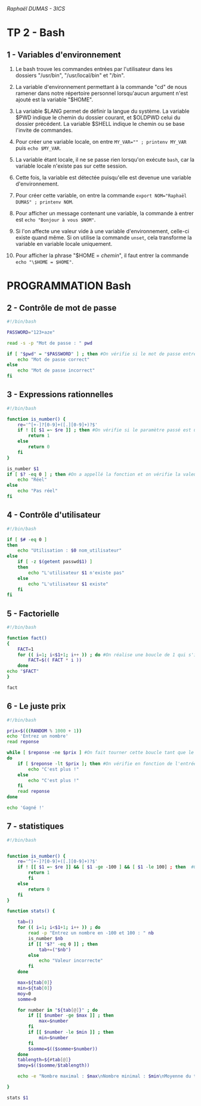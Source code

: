 *Raphaël DUMAS - 3ICS*

# TP 2 - Bash

## 1 - Variables d'environnement

1. Le bash trouve les commandes entrées par l'utilisateur dans les dossiers "/usr/bin", "/usr/local/bin" et "/bin".

2. La variable d'environnement permettant à la commande "cd" de nous ramener dans notre répertoire personnel lorsqu'aucun argument n'est ajouté est la variable "$HOME".

3. La variable $LANG permet de définir la langue du système. La variable $PWD indique le chemin du dossier courant, et $OLDPWD celui du dossier précédent. La variable $SHELL indique le chemin ou se base l'invite de commandes.

4. Pour créer une variable locale, on entre `MY_VAR="" ; printenv MY_VAR` puis `echo $MY_VAR`.

5. La variable étant locale, il ne se passe rien lorsqu'on exécute `bash`, car la variable locale n'existe pas sur cette session.

6. Cette fois, la variable est détectée puisqu'elle est devenue une variable d'environnement.

7. Pour créer cette variable, on entre la commande `export NOM="Raphaël DUMAS" ; printenv NOM`.

8. Pour afficher un message contenant une variable, la commande à entrer est `echo "Bonjour à vous $NOM"`.

9. Si l'on affecte une valeur vide à une variable d'environnement, celle-ci existe quand même. Si on utilise la commande `unset`, cela transforme la variable en variable locale uniquement.

10. Pour afficher la phrase "$HOME = *chemin*", il faut entrer la commande `echo "\$HOME = $HOME"`.

# PROGRAMMATION Bash

## 2 - Contrôle de mot de passe
```bash
#!/bin/bash

PASSWORD="123+aze"

read -s -p "Mot de passe : " pwd

if [ "$pwd" = "$PASSWORD" ] ; then #On vérifie si le mot de passe entré correspond à la variable définie
    echo "Mot de passe correct"
else
    echo "Mot de passe incorrect"
fi
```
## 3 - Expressions rationnelles

```bash
#!/bin/bash

function is_number() {
    re='^[+-]?[0-9]+([.][0-9]+)?$'
    if ! [[ $1 =~ $re ]] ; then #On vérifie si le paramètre passé est un nombre réel en le comparant au regedit
        return 1
    else
        return 0
    fi
}

is_number $1
if [ $? -eq 0 ] ; then #On a appellé la fonction et on vérifie la valeur selon le code d'erreur retourné par la fonction.
    echo "Réel"
else
    echo "Pas réel"
fi
```

## 4 - Contrôle d'utilisateur

```bash
#!/bin/bash

if [ $# -eq 0 ]
then
    echo "Utilisation : $0 nom_utilisateur"
else 
    if [ -z $(getent passwd$1) ]
    then
        echo "L'utilisateur $1 n'existe pas"
    else
        echo "L'utilisateur $1 existe"
    fi
fi
```

## 5 - Factorielle

```bash
#!/bin/bash

function fact()
{
    FACT=1
    for (( i=1; i<$1+1; i++ )) ; do #On réalise une boucle de 1 qui s'incrémente à chaque tour jusqu'à atteindre le nombre passé en paramètre
        FACT=$(( FACT * i ))
    done
echo "$FACT"
}

fact
```

## 6 - Le juste prix

```bash
#!/bin/bash

prix=$(((RANDOM % 1000 + 1))
echo 'Entrez un nombre'
read reponse

while [ $reponse -ne $prix ] #On fait tourner cette boucle tant que le nombre entré n'est pas égal à la valeur choisie aléatoirement dans les premières lignes du script
do
    if [ $reponse -lt $prix ]; then #On vérifie en fonction de l'entrée si le nombre est supérieur ou inférieur, pour indiquer le joueur.
        echo "C'est plus !"
    else
        echo "C'est plus !"
    fi
    read reponse
done

echo 'Gagné !'
```

## 7 - statistiques
```bash
#!/bin/bash


function is_number() {
    re='^[+-]?[0-9]+([.][0-9]+)?$'
    if ! [[ $1 =~ $re ]] && [ $1 -ge -100 ] && [ $1 -le 100] ; then  #On vérifie si le paramètre passé est un nombre réel, compris en -100 et 100
        return 1
        fi
    else
        return 0
    fi
}

function stats() {

    tab=()
    for (( i=1; i<$1+1; i++ )) ; do
        read -p "Entrez un nombre en -100 et 100 : " nb
        is_number $nb
        if [[ "$?" -eq 0 ]] ; then
            tab+=("$nb")
        else
            echo "Valeur incorrecte"
        fi
    done

    max=${tab[0]}
    min=${tab[0]}
    moy=0
    somme=0

    for number in "${tab[@]}" ; do
        if [[ $number -ge $max ]] ; then
            max=$number
        fi
        if [[ $number -le $min ]] ; then
            min=$number
        fi
        $somme=$(($somme+$number))
    done
    tablength=${#tab[@]}
    $moy=$(($somme/$tablength))

    echo -e "Nombre maximal : $max\nNombre minimal : $min\nMoyenne du tableau : $moy"

}

stats $1
```